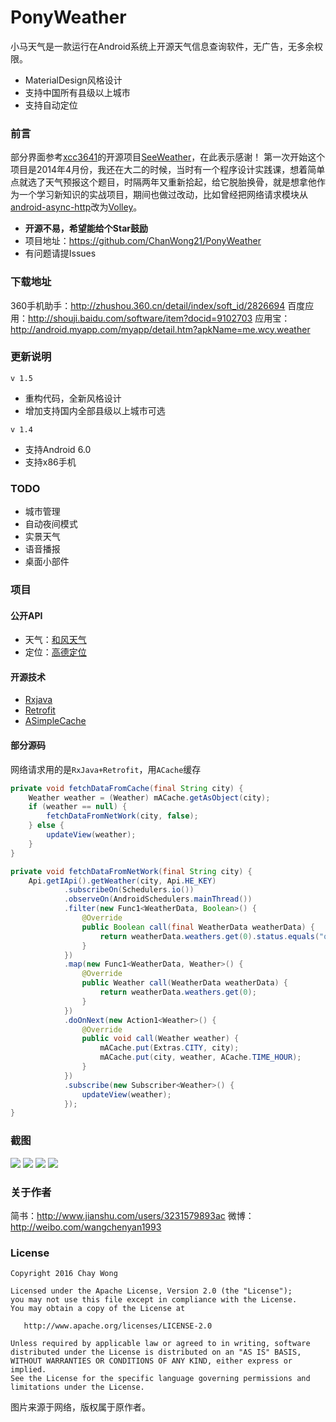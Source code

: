 # PonyWeather
小马天气是一款运行在Android系统上开源天气信息查询软件，无广告，无多余权限。
* MaterialDesign风格设计
* 支持中国所有县级以上城市
* 支持自动定位

### 前言
部分界面参考[xcc3641](https://github.com/xcc3641)的开源项目[SeeWeather](https://github.com/xcc3641/SeeWeather)，在此表示感谢！
第一次开始这个项目是2014年4月份，我还在大二的时候，当时有一个程序设计实践课，想着简单点就选了天气预报这个题目，时隔两年又重新拾起，给它脱胎换骨，就是想拿他作为一个学习新知识的实战项目，期间也做过改动，比如曾经把网络请求模块从[android-async-http](https://github.com/loopj/android-async-http)改为[Volley](https://android.googlesource.com/platform/frameworks/volley)。

* **开源不易，希望能给个Star鼓励** 
* 项目地址：https://github.com/ChanWong21/PonyWeather
* 有问题请提Issues

### 下载地址
360手机助手：http://zhushou.360.cn/detail/index/soft_id/2826694
百度应用：http://shouji.baidu.com/software/item?docid=9102703
应用宝：http://android.myapp.com/myapp/detail.htm?apkName=me.wcy.weather

### 更新说明
`v 1.5`
* 重构代码，全新风格设计
* 增加支持国内全部县级以上城市可选

`v 1.4`
* 支持Android 6.0
* 支持x86手机

### TODO
* 城市管理
* 自动夜间模式
* 实景天气
* 语音播报
* 桌面小部件

### 项目
#### 公开API
* 天气：[和风天气](http://www.heweather.com/)
* 定位：[高德定位](http://lbs.amap.com/api/android-location-sdk/)

#### 开源技术
* [Rxjava](https://github.com/ReactiveX/RxJava)
* [Retrofit](https://github.com/square/retrofit)
* [ASimpleCache](https://github.com/yangfuhai/ASimpleCache)

#### 部分源码
网络请求用的是`RxJava+Retrofit`，用`ACache`缓存
```java
private void fetchDataFromCache(final String city) {
    Weather weather = (Weather) mACache.getAsObject(city);
    if (weather == null) {
        fetchDataFromNetWork(city, false);
    } else {
        updateView(weather);
    }
}

private void fetchDataFromNetWork(final String city) {
    Api.getIApi().getWeather(city, Api.HE_KEY)
            .subscribeOn(Schedulers.io())
            .observeOn(AndroidSchedulers.mainThread())
            .filter(new Func1<WeatherData, Boolean>() {
                @Override
                public Boolean call(final WeatherData weatherData) {
                    return weatherData.weathers.get(0).status.equals("ok");
                }
            })
            .map(new Func1<WeatherData, Weather>() {
                @Override
                public Weather call(WeatherData weatherData) {
                    return weatherData.weathers.get(0);
                }
            })
            .doOnNext(new Action1<Weather>() {
                @Override
                public void call(Weather weather) {
                    mACache.put(Extras.CITY, city);
                    mACache.put(city, weather, ACache.TIME_HOUR);
                }
            })
            .subscribe(new Subscriber<Weather>() {
                updateView(weather);
            });
}
```

### 截图
![](https://raw.githubusercontent.com/ChanWong21/PonyWeather/master/art/screenshot_01.jpg)
![](https://raw.githubusercontent.com/ChanWong21/PonyWeather/master/art/screenshot_02.jpg)
![](https://raw.githubusercontent.com/ChanWong21/PonyWeather/master/art/screenshot_03.jpg)
![](https://raw.githubusercontent.com/ChanWong21/PonyWeather/master/art/screenshot_04.jpg)

### 关于作者
简书：http://www.jianshu.com/users/3231579893ac
微博：http://weibo.com/wangchenyan1993

### License

    Copyright 2016 Chay Wong

    Licensed under the Apache License, Version 2.0 (the "License");
    you may not use this file except in compliance with the License.
    You may obtain a copy of the License at

       http://www.apache.org/licenses/LICENSE-2.0

    Unless required by applicable law or agreed to in writing, software
    distributed under the License is distributed on an "AS IS" BASIS,
    WITHOUT WARRANTIES OR CONDITIONS OF ANY KIND, either express or implied.
    See the License for the specific language governing permissions and
    limitations under the License.

图片来源于网络，版权属于原作者。
